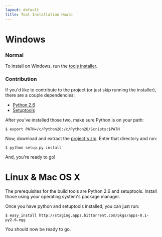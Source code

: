 ```yaml
---
layout: default
title: Tool Installation Howto
---
```


# Windows

### Normal

To install on Windows, run the [tools installer](http://github.com/downloads/bittorrent/apps-sdk/apps-sdk-installer.msi).

### Contribution

If you'd like to contribute to the project (or just skip running the
installer), there are a couple dependencies:

- [Python 2.6](http://www.python.org/ftp/python/2.6/python-2.6.msi)
- [Setuptools](http://pypi.python.org/packages/2.6/s/setuptools/setuptools-0.6c11.win32-py2.6.exe#md5=1509752c3c2e64b5d0f9589aafe053dc)

After you've installed those two, make sure Python is on your path:

    $ export PATH=/c/Python26:/c/Python26/Scripts:$PATH

Now, download and extract the [project's
zip](http://github.com/bittorrent/apps-sdk/zipball/master). Enter that
directory and run:

    $ python setup.py install

And, you're ready to go!

# Linux & Mac OS X

The prerequisites for the build tools are Python 2.6 and setuptools. Install
those using your operating system's package manager.

Once you have python and setuptools installed, you can just run:

    $ easy_install http://staging.apps.bittorrent.com/pkgs/apps-0.1-py2.6.egg

You should now be ready to go.
